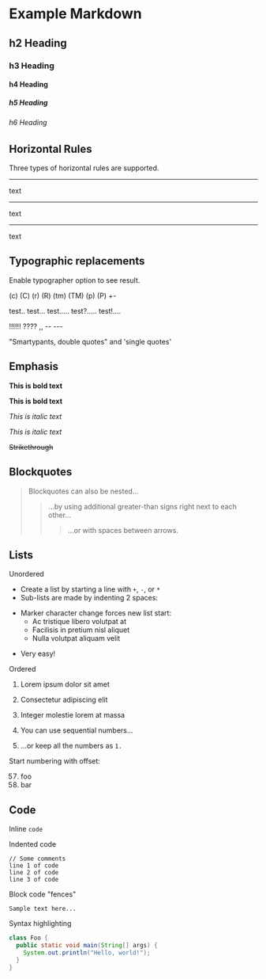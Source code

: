 # Example Markdown

## h2 Heading

### h3 Heading

#### h4 Heading

##### h5 Heading

###### h6 Heading

## Horizontal Rules

Three types of horizontal rules are supported.

___

text

---

text

***

text

## Typographic replacements

Enable typographer option to see result.

(c) (C) (r) (R) (tm) (TM) (p) (P) +-

test.. test... test..... test?..... test!....

!!!!!! ???? ,,  -- ---

"Smartypants, double quotes" and 'single quotes'

## Emphasis

**This is bold text**

__This is bold text__

*This is italic text*

_This is italic text_

~~Strikethrough~~

## Blockquotes

> Blockquotes can also be nested...
>> ...by using additional greater-than signs right next to each other...
> > > ...or with spaces between arrows.

## Lists

Unordered

+ Create a list by starting a line with `+`, `-`, or `*`
+ Sub-lists are made by indenting 2 spaces:
- Marker character change forces new list start:
  * Ac tristique libero volutpat at
  + Facilisis in pretium nisl aliquet
  - Nulla volutpat aliquam velit
+ Very easy!

Ordered

1. Lorem ipsum dolor sit amet
2. Consectetur adipiscing elit
3. Integer molestie lorem at massa

1. You can use sequential numbers...
1. ...or keep all the numbers as `1.`

Start numbering with offset:

57. foo
1. bar

## Code

Inline `code`

Indented code

    // Some comments
    line 1 of code
    line 2 of code
    line 3 of code

Block code "fences"

``` text
Sample text here...
```

Syntax highlighting

``` java
class Foo {
  public static void main(String[] args) {
    System.out.println("Hello, world!");
  }
}
```
